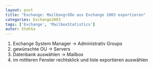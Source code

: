 ```yaml
---
layout: post
title: "Exchange: Mailboxgröße aus Exchange 2003 exportieren"
categories: Exchange2003
tags: ['Exchange', 'MailboxStatistics']
autor: StehSa
---
```

1. Exchange System Manager -> Administrativ Groups
2. gewünschte OU -> Servers
3. Datenbank auswählen -> Mailbox
4. im mittleren Fenster rechtsklick und liste exportieren auswählen
